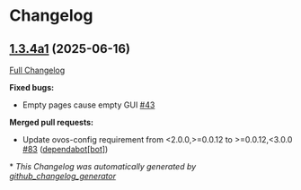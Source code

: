 # Changelog

## [1.3.4a1](https://github.com/OpenVoiceOS/ovos-gui/tree/1.3.4a1) (2025-06-16)

[Full Changelog](https://github.com/OpenVoiceOS/ovos-gui/compare/1.3.3...1.3.4a1)

**Fixed bugs:**

- Empty pages cause empty GUI [\#43](https://github.com/OpenVoiceOS/ovos-gui/issues/43)

**Merged pull requests:**

- Update ovos-config requirement from \<2.0.0,\>=0.0.12 to \>=0.0.12,\<3.0.0 [\#83](https://github.com/OpenVoiceOS/ovos-gui/pull/83) ([dependabot[bot]](https://github.com/apps/dependabot))



\* *This Changelog was automatically generated by [github_changelog_generator](https://github.com/github-changelog-generator/github-changelog-generator)*
